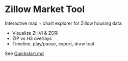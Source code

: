 # Zillow Market Tool

Interactive map + chart explorer for Zillow housing data.
- Visualize ZHVI & ZORI
- ZIP vs H3 overlays
- Timeline, play/pause, export, draw tool

See [Quickstart.md](Quickstart.md)
